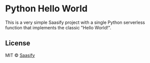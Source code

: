 # Python Hello World

This is a very simple Saasify project with a single Python serverless function that implements the classic "Hello World!".

## License

MIT © [Saasify](https://saasify.sh)
